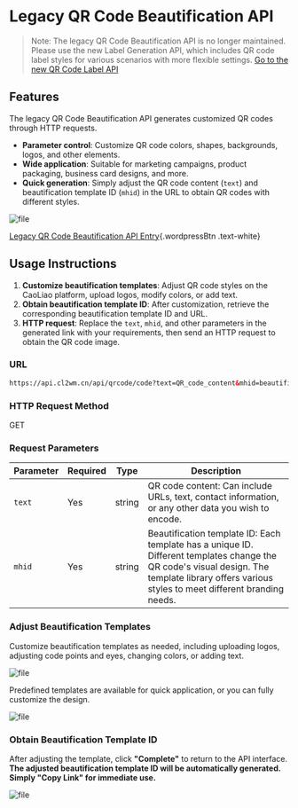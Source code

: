 # Legacy QR Code Beautification API

> Note: The legacy QR Code Beautification API is no longer maintained. Please use the new Label Generation API, which includes QR code label styles for various scenarios with more flexible settings. [Go to the new QR Code Label API](./en/label-api/intro.md)

## Features

The legacy QR Code Beautification API generates customized QR codes through HTTP requests.

- **Parameter control**: Customize QR code colors, shapes, backgrounds, logos, and other elements.
- **Wide application**: Suitable for marketing campaigns, product packaging, business card designs, and more.
- **Quick generation**: Simply adjust the QR code content (`text`) and beautification template ID (`mhid`) in the URL to obtain QR codes with different styles.

![file](https://blogcdnimg.clewm.net/2025/03/image-1742524224345_17425242251562.png)

[Legacy QR Code Beautification API Entry](https://cli.im/api "**Legacy QR Code Beautification API**"){.wordpressBtn .text-white}

## Usage Instructions

1. **Customize beautification templates**: Adjust QR code styles on the CaoLiao platform, upload logos, modify colors, or add text.
2. **Obtain beautification template ID**: After customization, retrieve the corresponding beautification template ID and URL.
3. **HTTP request**: Replace the `text`, `mhid`, and other parameters in the generated link with your requirements, then send an HTTP request to obtain the QR code image.

### URL

```html
https://api.cl2wm.cn/api/qrcode/code?text=QR_code_content&mhid=beautification_template_id
```

### HTTP Request Method

GET

### Request Parameters

| Parameter | Required | Type | Description |
|-----------|----------|------|-------------|
| `text` | Yes | string | QR code content: Can include URLs, text, contact information, or any other data you wish to encode. |
| `mhid` | Yes | string | Beautification template ID: Each template has a unique ID. Different templates change the QR code's visual design. The template library offers various styles to meet different branding needs. |

### Adjust Beautification Templates

Customize beautification templates as needed, including uploading logos, adjusting code points and eyes, changing colors, or adding text.

![file](https://blogcdnimg.clewm.net/2025/02/image-1738725017261_17387250176737.png)

Predefined templates are available for quick application, or you can fully customize the design.

![file](https://blogcdnimg.clewm.net/2025/02/image-1738725074076_17387250749118.png)

### Obtain Beautification Template ID

After adjusting the template, click **"Complete"** to return to the API interface. **The adjusted beautification template ID will be automatically generated. Simply "Copy Link" for immediate use.**

![file](https://blogcdnimg.clewm.net/2025/02/image-1738725439762_17387254401343.png)